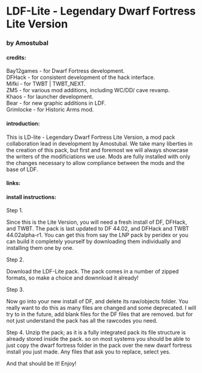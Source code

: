 # LDF-Lite - Legendary Dwarf Fortress Lite Version
### by Amostubal
#### credits:
Bay12games - for Dwarf Fortress development.  
DFHack - for consistent development of the hack interface.  
Mifki - for TWBT | TWBT_NEXT.  
ZM5 - for various mod additions, including WC/DD/ cave revamp.  
Khaos - for launcher development.  
Bear - for new graphic additions in LDF.  
Grimlocke - for Historic Arms mod.  

#### introduction:
This is LD-lite - Legendary Dwarf Fortress Lite Version, a mod pack collaboration lead in development by Amostubal.  We take many liberties in the creation of this pack, but first and foremost we will always showcase the writers of the modificiations we use.  Mods are fully installed with only the changes necessary to allow compliance between the mods and the base of LDF. <additional information to follow here>
  
#### links:


#### install instructions:

Step 1.

Since this is the Lite Version, you will need a fresh install of DF, DFHack, and TWBT.  The pack is last updated to DF 44.02, and DFHack and TWBT 44.02alpha-r1.  You can get this from say the LNP pack by peridex or you can build it completely yourself by downloading them individually and installing them one by one.



Step 2.

Download the LDF-Lite pack.  The pack comes in a number of zipped formats, so make a choice and downnload it already! 



Step 3.

Now go into your new install of DF, and delete its raw/objects folder. You really want to do this as many files are changed and some deprecated. I will try to in the future, add blank files for the DF files that are removed.  but for not just understand the pack has all the rawcodes you need.



Step 4.
Unzip the pack; as it is a fully integrated pack its file structure is already stored inside the pack.  so on most systems you should be able to just copy the dwarf fortress folder in the pack over the new dwarf fortress install you just made.  Any files that ask you to replace, select yes.

And that should be it!  Enjoy!
